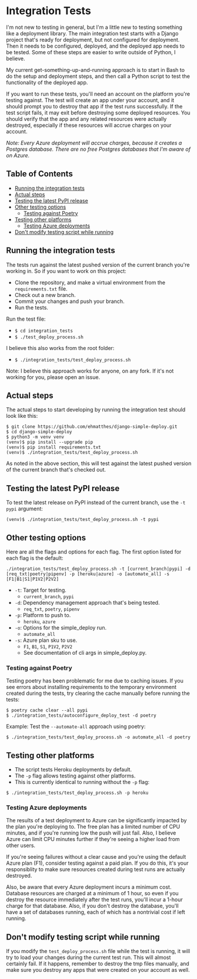 Integration Tests
===

I'm not new to testing in general, but I'm a little new to testing something like a deployment library. The main integration test starts with a Django project that's ready for deployment, but not configured for deployment. Then it needs to be configured, deployed, and the deployed app needs to be tested. Some of these steps are easier to write outside of Python, I believe.

My current get-something-up-and-running approach is to start in Bash to do the setup and deployment steps, and then call a Python script to test the functionality of the deployed app.

If you want to run these tests, you'll need an account on the platform you're testing against. The test will create an app under your account, and it should prompt you to destroy that app if the test runs successfully. If the test script fails, it may exit before destroying some deployed resources. You should  verify that the app and any related resources were actually destroyed, especially if these resources will accrue charges on your account.

*Note: Every Azure deployment will accrue charges, because it creates a Postgres database. There are no free Postgres databases that I'm aware of on Azure.*

Table of Contents
---

- [Running the integration tests](#running-the-integration-tests)
- [Actual steps](#actual-steps)
- [Testing the latest PyPI release](#testing-the-latest-pypi-release)
- [Other testing options](#other-testing-options)
    - [Testing against Poetry](#testing-against-poetry)
- [Testing other platforms](#testing-other-platforms)
    - [Testing Azure deployments](#testing-azure-deployments)
- [Don't modify testing script while running](#dont-modify-testing-script-while-running)

Running the integration tests
---

The tests run against the latest pushed version of the current branch you're working in. So if you want to work on this project:
- Clone the repository, and make a virtual environment from the `requirements.txt` file.
- Check out a new branch.
- Commit your changes and push your branch.
- Run the tests.

Run the test file:
- `$ cd integration_tests`
- `$ ./test_deploy_process.sh`

I believe this also works from the root folder:
- `$ ./integration_tests/test_deploy_process.sh`

Note: I believe this approach works for anyone, on any fork. If it's not working for you, please open an issue.

Actual steps
---

The actual steps to start developing by running the integration test should look like this:

```
$ git clone https://github.com/ehmatthes/django-simple-deploy.git
$ cd django-simple-deploy
$ python3 -m venv venv
(venv)$ pip install --upgrade pip
(venv)$ pip install requirements.txt
(venv)$ ./integration_tests/test_deploy_process.sh
```

As noted in the above section, this will test against the latest pushed version of the current branch that's checked out.

Testing the latest PyPI release
---

To test the latest release on PyPI instead of the current branch, use the `-t pypi` argument:

```
(venv)$ ./integration_tests/test_deploy_process.sh -t pypi
```

Other testing options
---

Here are all the flags and options for each flag. The first option listed for each flag is the default:

```
./integration_tests/test_deploy_process.sh -t [current_branch|pypi] -d [req_txt|poetry|pipenv] -p [heroku|azure] -o [automate_all] -s [F1|B1|S1|P1V2|P2V2]
```

- `-t`: Target for testing.
    - `current_branch`, `pypi`
- `-d`: Dependency management approach that's being tested.
    - `req_txt`, `poetry`, `pipenv`
- `-p`: Platform to push to.
    - `heroku`, `azure`
- `-o`: Options for the simple_deploy run.
    - `automate_all`
- `-s`: Azure plan sku to use.
    - `F1`, `B1`, `S1`, `P1V2`, `P2V2`
    - See documentation of cli args in simple_deploy.py.

### Testing against Poetry

Testing poetry has been problematic for me due to caching issues. If you see errors about installing requirements to the temporary environment created during the tests, try clearing the cache manually before running the tests:

```
$ poetry cache clear --all pypi
$ ./integration_tests/autoconfigure_deploy_test -d poetry
```

Example: Test the `--automate-all` approach using poetry:
```
$ ./integration_tests/test_deploy_process.sh -o automate_all -d poetry
```

Testing other platforms
---

- The script tests Heroku deployments by default.
- The `-p` flag allows testing against other platforms.
- This is currently identical to running without the `-p` flag:
```
$ ./integration_tests/test_deploy_process.sh -p heroku
```

### Testing Azure deployments

The results of a test deployment to Azure can be significantly impacted by the plan you're deploying to. The free plan has a limited number of CPU minutes, and if you're running low the push will just fail. Also, I believe Azure can limit CPU minutes further if they're seeing a higher load from other users.

If you're seeing failures without a clear cause and you're using the default Azure plan (F1), consider testing against a paid plan. If you do this, it's your responsiblity to make sure resources created during test runs are actually destroyed.

Also, be aware that every Azure deployment incurs a minimum cost. Database resources are charged at a minimum of 1 hour, so even if you destroy the resource immediately after the test runs, you'll incur a 1-hour charge for that database. Also, if you don't destroy the database, you'll have a set of databases running, each of which has a nontrivial cost if left running.

Don't modify testing script while running
---

If you modify the `test_deploy_process.sh` file while the test is running, it will try to load your changes during the current test run. This will almost certainly fail. If it happens, remember to destroy the tmp files manually, and make sure you destroy any apps that were created on your account as well.